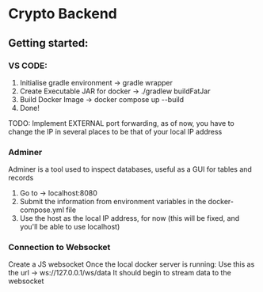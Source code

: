 # Crypto Backend

## Getting started: ##

### VS CODE: ###
1. Initialise gradle environment -> gradle wrapper
2. Create Executable JAR for docker -> ./gradlew buildFatJar
3. Build Docker Image -> docker compose up --build
4. Done!

TODO: Implement EXTERNAL port forwarding, as of now, you have to change the IP in several places to be that of your local IP address

### Adminer ###

Adminer is a tool used to inspect databases, useful as a GUI for tables and records
1. Go to -> localhost:8080
2. Submit the information from environment variables in the docker-compose.yml file 
3. Use the host as the local IP address, for now (this will be fixed, and you'll be able to use localhost)

### Connection to Websocket ###

Create a JS websocket
Once the local docker server is running:
  Use this as the url -> ws://127.0.0.1/ws/data
It should begin to stream data to the websocket